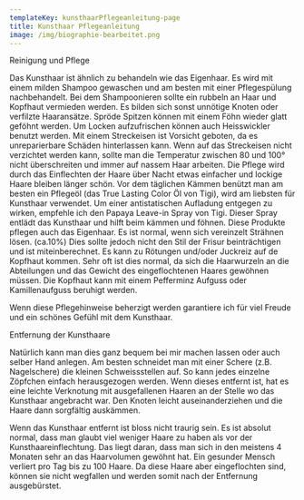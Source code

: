```yaml
---
templateKey: kunsthaarPflegeanleitung-page
title: Kunsthaar Pflegeanleitung
image: /img/biographie-bearbeitet.png
---
```

Reinigung und Pflege

Das Kunsthaar ist ähnlich zu behandeln wie das Eigenhaar. Es wird mit einem milden Shampoo gewaschen und am besten mit einer Pflegespülung nachbehandelt. Bei dem Shampoonieren sollte ein rubbeln an Haar und Kopfhaut vermieden werden. Es bilden sich sonst unnötige Knoten oder verfilzte Haaransätze. Spröde Spitzen können mit einem Föhn wieder glatt geföhnt werden. Um Locken aufzufrischen können auch Heisswickler benutzt werden. Mit einem Streckeisen ist Vorsicht geboten, da es unreparierbare Schäden hinterlassen kann. Wenn auf das Streckeisen nicht verzichtet werden kann, sollte man die Temperatur zwischen 80 und 100° nicht überschreiten und immer auf nassem Haar arbeiten. Die Pflege wird durch das Einflechten der Haare über Nacht etwas einfacher und lockige Haare bleiben länger schön. Vor dem täglichen Kämmen benützt man am besten ein Pflegeöl (das True Lasting Color Öl von Tigi), wird am liebsten für Kunsthaar verwendet. Um einer antistatischen Aufladung entgegen zu wirken, empfehle ich den Papaya Leave-in  Spray von Tigi. Dieser Spray entlädt das Kunsthaar und hilft beim kämmen und föhnen. Diese Produkte pflegen auch das Eigenhaar. Es ist normal, wenn sich vereinzelt Strähnen lösen. (ca.10%) Dies sollte jedoch nicht den Stil der Frisur beinträchtigen und ist miteinberechnet. Es kann zu Rötungen und/oder Juckreiz auf de Kopfhaut kommen. Sehr oft ist dies normal, da sich die Haarwurzeln an die Abteilungen und das Gewicht des eingeflochtenen Haares gewöhnen müssen. Die Kopfhaut kann mit einem Pefferminz Aufguss oder Kamillenaufguss beruhigt werden.

Wenn diese Pflegehinweise beherzigt werden garantiere ich für viel Freude und ein schönes Gefühl mit dem Kunsthaar.



Entfernung der Kunsthaare

Natürlich kann man dies ganz bequem bei mir machen lassen oder auch selber Hand anlegen. Am besten schneidet man mit einer Schere (z.B. Nagelschere) die kleinen Schweissstellen auf. So kann jedes einzelne Zöpfchen einfach herausgezogen werden. Wenn dieses entfernt ist, hat es eine leichte Verknotung mit ausgefallenen Haaren an der Stelle wo das Kunsthaar angebracht war. Den Knoten leicht auseinanderziehen und die Haare dann sorgfältig auskämmen.

Wenn das Kunsthaar entfernt ist bloss nicht traurig sein. Es ist absolut normal, dass man glaubt viel weniger Haare zu haben als vor der Kunsthaareinflechtung. Das liegt daran, dass man sich in den meistens 4 Monaten sehr an das Haarvolumen gewöhnt hat. Ein gesunder Mensch verliert pro Tag bis zu 100 Haare. Da diese Haare aber eingeflochten sind, können sie nicht wegfallen und werden somit nach der Entfernung ausgebürstet.

